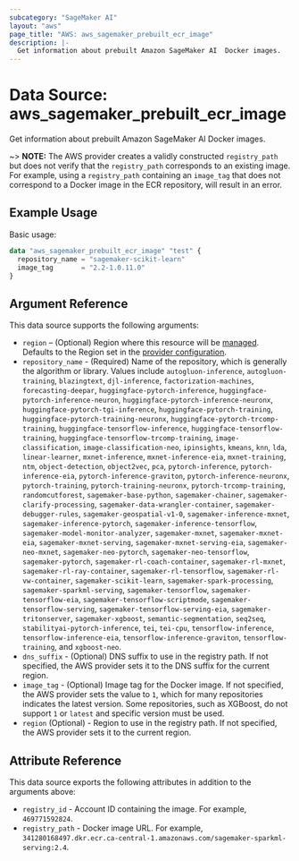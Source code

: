 ```yaml
---
subcategory: "SageMaker AI"
layout: "aws"
page_title: "AWS: aws_sagemaker_prebuilt_ecr_image"
description: |-
  Get information about prebuilt Amazon SageMaker AI  Docker images.
---
```


# Data Source: aws_sagemaker_prebuilt_ecr_image

Get information about prebuilt Amazon SageMaker AI  Docker images.

~> **NOTE:** The AWS provider creates a validly constructed `registry_path` but does not verify that the `registry_path` corresponds to an existing image. For example, using a `registry_path` containing an `image_tag` that does not correspond to a Docker image in the ECR repository, will result in an error.

## Example Usage

Basic usage:

```terraform
data "aws_sagemaker_prebuilt_ecr_image" "test" {
  repository_name = "sagemaker-scikit-learn"
  image_tag       = "2.2-1.0.11.0"
}
```

## Argument Reference

This data source supports the following arguments:

* `region` – (Optional) Region where this resource will be [managed](https://docs.aws.amazon.com/general/latest/gr/rande.html#regional-endpoints). Defaults to the Region set in the [provider configuration](https://registry.terraform.io/providers/hashicorp/aws/latest/docs#aws-configuration-reference).
* `repository_name` - (Required) Name of the repository, which is generally the algorithm or library. Values include `autogluon-inference`, `autogluon-training`, `blazingtext`, `djl-inference`, `factorization-machines`, `forecasting-deepar`, `huggingface-pytorch-inference`, `huggingface-pytorch-inference-neuron`, `huggingface-pytorch-inference-neuronx`, `huggingface-pytorch-tgi-inference`, `huggingface-pytorch-training`, `huggingface-pytorch-training-neuronx`, `huggingface-pytorch-trcomp-training`, `huggingface-tensorflow-inference`, `huggingface-tensorflow-training`, `huggingface-tensorflow-trcomp-training`, `image-classification`, `image-classification-neo`, `ipinsights`, `kmeans`, `knn`, `lda`, `linear-learner`, `mxnet-inference`, `mxnet-inference-eia`, `mxnet-training`, `ntm`, `object-detection`, `object2vec`, `pca`, `pytorch-inference`, `pytorch-inference-eia`, `pytorch-inference-graviton`, `pytorch-inference-neuronx`, `pytorch-training`, `pytorch-training-neuronx`, `pytorch-trcomp-training`, `randomcutforest`, `sagemaker-base-python`, `sagemaker-chainer`, `sagemaker-clarify-processing`, `sagemaker-data-wrangler-container`, `sagemaker-debugger-rules`, `sagemaker-geospatial-v1-0`, `sagemaker-inference-mxnet`, `sagemaker-inference-pytorch`, `sagemaker-inference-tensorflow`, `sagemaker-model-monitor-analyzer`, `sagemaker-mxnet`, `sagemaker-mxnet-eia`, `sagemaker-mxnet-serving`, `sagemaker-mxnet-serving-eia`, `sagemaker-neo-mxnet`, `sagemaker-neo-pytorch`, `sagemaker-neo-tensorflow`, `sagemaker-pytorch`, `sagemaker-rl-coach-container`, `sagemaker-rl-mxnet`, `sagemaker-rl-ray-container`, `sagemaker-rl-tensorflow`, `sagemaker-rl-vw-container`, `sagemaker-scikit-learn`, `sagemaker-spark-processing`, `sagemaker-sparkml-serving`, `sagemaker-tensorflow`, `sagemaker-tensorflow-eia`, `sagemaker-tensorflow-scriptmode`, `sagemaker-tensorflow-serving`, `sagemaker-tensorflow-serving-eia`, `sagemaker-tritonserver`, `sagemaker-xgboost`, `semantic-segmentation`, `seq2seq`, `stabilityai-pytorch-inference`, `tei`, `tei-cpu`, `tensorflow-inference`, `tensorflow-inference-eia`, `tensorflow-inference-graviton`, `tensorflow-training`, and `xgboost-neo`.
* `dns_suffix` - (Optional) DNS suffix to use in the registry path. If not specified, the AWS provider sets it to the DNS suffix for the current region.
* `image_tag` - (Optional) Image tag for the Docker image. If not specified, the AWS provider sets the value to `1`, which for many repositories indicates the latest version. Some repositories, such as XGBoost, do not support `1` or `latest` and specific version must be used.
* `region` (Optional) - Region to use in the registry path. If not specified, the AWS provider sets it to the current region.

## Attribute Reference

This data source exports the following attributes in addition to the arguments above:

* `registry_id` - Account ID containing the image. For example, `469771592824`.
* `registry_path` - Docker image URL. For example, `341280168497.dkr.ecr.ca-central-1.amazonaws.com/sagemaker-sparkml-serving:2.4`.
